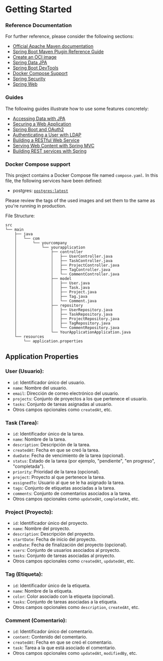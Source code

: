 # Getting Started

### Reference Documentation
For further reference, please consider the following sections:

* [Official Apache Maven documentation](https://maven.apache.org/guides/index.html)
* [Spring Boot Maven Plugin Reference Guide](https://docs.spring.io/spring-boot/docs/3.2.4/maven-plugin/reference/html/)
* [Create an OCI image](https://docs.spring.io/spring-boot/docs/3.2.4/maven-plugin/reference/html/#build-image)
* [Spring Data JPA](https://docs.spring.io/spring-boot/docs/3.2.4/reference/htmlsingle/index.html#data.sql.jpa-and-spring-data)
* [Spring Boot DevTools](https://docs.spring.io/spring-boot/docs/3.2.4/reference/htmlsingle/index.html#using.devtools)
* [Docker Compose Support](https://docs.spring.io/spring-boot/docs/3.2.4/reference/htmlsingle/index.html#features.docker-compose)
* [Spring Security](https://docs.spring.io/spring-boot/docs/3.2.4/reference/htmlsingle/index.html#web.security)
* [Spring Web](https://docs.spring.io/spring-boot/docs/3.2.4/reference/htmlsingle/index.html#web)

### Guides
The following guides illustrate how to use some features concretely:

* [Accessing Data with JPA](https://spring.io/guides/gs/accessing-data-jpa/)
* [Securing a Web Application](https://spring.io/guides/gs/securing-web/)
* [Spring Boot and OAuth2](https://spring.io/guides/tutorials/spring-boot-oauth2/)
* [Authenticating a User with LDAP](https://spring.io/guides/gs/authenticating-ldap/)
* [Building a RESTful Web Service](https://spring.io/guides/gs/rest-service/)
* [Serving Web Content with Spring MVC](https://spring.io/guides/gs/serving-web-content/)
* [Building REST services with Spring](https://spring.io/guides/tutorials/rest/)

### Docker Compose support
This project contains a Docker Compose file named `compose.yaml`.
In this file, the following services have been defined:

* postgres: [`postgres:latest`](https://hub.docker.com/_/postgres)

Please review the tags of the used images and set them to the same as you're running in production.

File Structure:
```
src
└── main
    ├── java
    │   └── com
    │       └── yourcompany
    │           └── yourapplication
    │               ├── controller
    │               │   ├── UserController.java
    │               │   ├── TaskController.java
    │               │   ├── ProjectController.java
    │               │   ├── TagController.java
    │               │   └── CommentController.java
    │               ├── model
    │               │   ├── User.java
    │               │   ├── Task.java
    │               │   ├── Project.java
    │               │   ├── Tag.java
    │               │   └── Comment.java
    │               ├── repository
    │               │   ├── UserRepository.java
    │               │   ├── TaskRepository.java
    │               │   ├── ProjectRepository.java
    │               │   ├── TagRepository.java
    │               │   └── CommentRepository.java
    │               └── YourApplicationApplication.java
    └── resources
        └── application.properties
```

## Application Properties
### User (Usuario):
- `id`: Identificador único del usuario.
- `name`: Nombre del usuario.
- `email`: Dirección de correo electrónico del usuario.
- `projects`: Conjunto de proyectos a los que pertenece el usuario.
- `tasks`: Conjunto de tareas asignadas al usuario.
- Otros campos opcionales como `createdAt`, etc.

### Task (Tarea):
- `id`: Identificador único de la tarea.
- `name`: Nombre de la tarea.
- `description`: Descripción de la tarea.
- `createdAt`: Fecha en que se creó la tarea.
- `dueDate`: Fecha de vencimiento de la tarea (opcional).
- `status`: Estado de la tarea (por ejemplo, "pendiente", "en progreso", "completada").
- `priority`: Prioridad de la tarea (opcional).
- `project`: Proyecto al que pertenece la tarea.
- `assignedTo`: Usuario al que se le ha asignado la tarea.
- `tags`: Conjunto de etiquetas asociadas a la tarea.
- `comments`: Conjunto de comentarios asociados a la tarea.
- Otros campos opcionales como `updatedAt`, `completedAt`, etc.

### Project (Proyecto):
- `id`: Identificador único del proyecto.
- `name`: Nombre del proyecto.
- `description`: Descripción del proyecto.
- `startDate`: Fecha de inicio del proyecto.
- `endDate`: Fecha de finalización del proyecto (opcional).
- `users`: Conjunto de usuarios asociados al proyecto.
- `tasks`: Conjunto de tareas asociadas al proyecto.
- Otros campos opcionales como `createdAt`, `updatedAt`, etc.

### Tag (Etiqueta):
- `id`: Identificador único de la etiqueta.
- `name`: Nombre de la etiqueta.
- `color`: Color asociado con la etiqueta (opcional).
- `tasks`: Conjunto de tareas asociadas a la etiqueta.
- Otros campos opcionales como `description`, `createdAt`, etc.

### Comment (Comentario):
- `id`: Identificador único del comentario.
- `content`: Contenido del comentario.
- `createdAt`: Fecha en que se creó el comentario.
- `task`: Tarea a la que está asociado el comentario.
- Otros campos opcionales como `updatedAt`, `modifiedBy`, etc.



